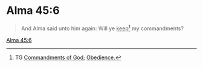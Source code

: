 # Alma 45:6

> And Alma said unto him again: Will ye <u>keep</u>[^a] my commandments?

[Alma 45:6](https://www.churchofjesuschrist.org/study/scriptures/bofm/alma/45?lang=eng&id=p6#p6)


[^a]: TG [Commandments of God](https://www.churchofjesuschrist.org/study/scriptures/tg/commandments-of-god?lang=eng); [Obedience.](https://www.churchofjesuschrist.org/study/scriptures/tg/obedience?lang=eng)
